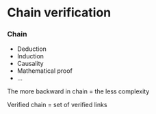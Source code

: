 # Chain verification

### Chain

- Deduction
- Induction
- Causality
- Mathematical proof
- ...

The more backward in chain = the less complexity

Verified chain = set of verified links
